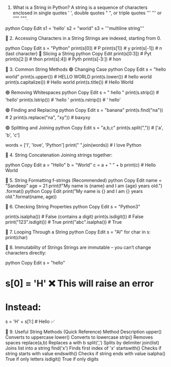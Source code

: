 1. What is a String in Python?
A string is a sequence of characters enclosed in single quotes ' ', double quotes " ", or triple quotes ''' ''' or """ """.

python
Copy
Edit
s1 = 'hello'
s2 = "world"
s3 = '''multiline
string'''


🔹 2. Accessing Characters in a String
Strings are indexed, starting from 0.

python
Copy
Edit
s = "Python"
print(s[0])  # P
print(s[1])  # y
print(s[-1]) # n (last character)
🔸 Slicing a String
python
Copy
Edit
print(s[0:3])  # Pyt
print(s[2:])   # thon
print(s[:4])   # Pyth
print(s[-3:])  # hon



🔹 3. Common String Methods
🟢 Changing Case
python
Copy
Edit
s = "hello world"
print(s.upper())      # HELLO WORLD
print(s.lower())      # hello world
print(s.capitalize()) # Hello world
print(s.title())      # Hello World


🟢 Removing Whitespaces
python
Copy
Edit
s = "  hello  "
print(s.strip())  # 'hello'
print(s.lstrip()) # 'hello  '
print(s.rstrip()) # '  hello'


🟢 Finding and Replacing
python
Copy
Edit
s = "banana"
print(s.find("na"))       # 2
print(s.replace("na", "xy"))  # baxyxy


🟢 Splitting and Joining
python
Copy
Edit
s = "a,b,c"
print(s.split(","))       # ['a', 'b', 'c']

words = ['I', 'love', 'Python']
print(" ".join(words))    # I love Python


🔹 4. String Concatenation
Joining strings together:

python
Copy
Edit
a = "Hello"
b = "World"
c = a + " " + b
print(c)  # Hello World


🔹 5. String Formatting
f-strings (Recommended)
python
Copy
Edit
name = "Sandeep"
age = 21
print(f"My name is {name} and I am {age} years old.")
.format()
python
Copy
Edit
print("My name is {} and I am {} years old.".format(name, age))


🔹 6. Checking String Properties
python
Copy
Edit
s = "Python3"

print(s.isalpha())  # False (contains a digit)
print(s.isdigit())  # False
print("123".isdigit())  # True
print("abc".isalpha())  # True


🔹 7. Looping Through a String
python
Copy
Edit
s = "AI"
for char in s:
    print(char)

    
🔹 8. Immutability of Strings
Strings are immutable – you can’t change characters directly:

python
Copy
Edit
s = "hello"
# s[0] = 'H' ❌ This will raise an error
# Instead:
s = 'H' + s[1:]  # Hello ✅


🔹 9. Useful String Methods (Quick Reference)
Method	Description
upper()	Converts to uppercase
lower()	Converts to lowercase
strip()	Removes spaces
replace(a,b)	Replaces a with b
split(',')	Splits by delimiter
join(list)	Joins list into a string
find('x')	Finds first index of 'x'
startswith()	Checks if string starts with value
endswith()	Checks if string ends with value
isalpha()	True if only letters
isdigit()	True if only digits


